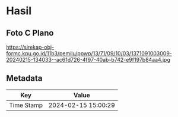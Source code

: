 # Hasil

## Foto C Plano

https://sirekap-obj-formc.kpu.go.id/11b3/pemilu/ppwp/13/71/09/10/03/1371091003009-20240215-134033--ac61d726-4f97-40ab-b742-e9f197b84aa4.jpg


## Metadata

| Key        | Value               |
| ---------- | ------------------- |
| Time Stamp | 2024-02-15 15:00:29 |



